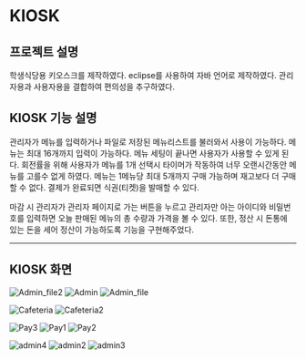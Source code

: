 # KIOSK

## 프로젝트 설명
학생식당용 키오스크를 제작하였다. eclipse를 사용하여 자바 언어로 제작하였다. 
관리자용과 사용자용을 결합하여 편의성을 추구하였다.

## KIOSK 기능 설명
관리자가 메뉴를 입력하거나 파일로 저장된 메뉴리스트를 불러와서 사용이 가능하다. 메뉴는 최대 16개까지 입력이 가능하다.
메뉴 세팅이 끝나면 사용자가 사용할 수 있게 된다. 회전률을 위해 사용자가 메뉴를 1개 선택시 타이머가 작동하여 너무 오랜시간동안 메뉴를 고를수 없게 하였다.
메뉴는 1메뉴당 최대 5개까지 구매 가능하며 재고보다 더 구매할 수 없다. 결제가 완료되면 식권(티켓)을 발매할 수 있다.

마감 시 관리자가 관리자 페이지로 가는 버튼을 누르고 관리자만 아는 아이디와 비밀번호를 입력하면 오늘 판매된 메뉴의 총 수량과 가격을 볼 수 있다.
또한, 정산 시 돈통에 있는 돈을 세어 정산이 가능하도록 기능을 구현해주었다. 

---
## KIOSK 화면

![Admin_file2](https://user-images.githubusercontent.com/59429551/105854517-57088080-602a-11eb-97da-cae6eb222b0b.png) ![Admin](https://user-images.githubusercontent.com/59429551/105854525-57a11700-602a-11eb-9898-b526694c418f.png) ![Admin_file](https://user-images.githubusercontent.com/59429551/105854526-5839ad80-602a-11eb-84f5-f1af45269d5e.png)

![Cafeteria](https://user-images.githubusercontent.com/59429551/105854588-6ab3e700-602a-11eb-8aad-049cc781f074.png) ![Cafeteria2](https://user-images.githubusercontent.com/59429551/105854591-6b4c7d80-602a-11eb-83a2-9c4079213e21.png)

![Pay3](https://user-images.githubusercontent.com/59429551/105854627-76071280-602a-11eb-9aa0-d4d9a82dda37.png) ![Pay1](https://user-images.githubusercontent.com/59429551/105854630-769fa900-602a-11eb-9286-9e4c001551d9.png) ![Pay2](https://user-images.githubusercontent.com/59429551/105854632-77383f80-602a-11eb-987b-5becbb9bb44e.png)

![admin4](https://user-images.githubusercontent.com/59429551/105854671-861ef200-602a-11eb-8ee2-4dcc4e2425a4.png) ![admin2](https://user-images.githubusercontent.com/59429551/105854675-86b78880-602a-11eb-87ee-64f73a1256e9.png) ![admin3](https://user-images.githubusercontent.com/59429551/105854676-87501f00-602a-11eb-95dd-756a1956c0b8.png)

















